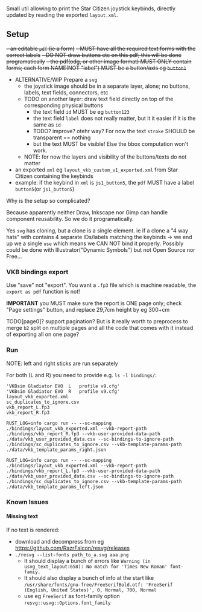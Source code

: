 #

Small util allowing to print the Star Citizen joystick keybinds,
directly updated by reading the exported `layout.xml`.

## Setup

~~- an editable `pdf` (ie a form)~~
  ~~- MUST have all the required text forms with the correct labels~~
  ~~- DO NOT draw buttons etc on this pdf; this will be done programatically~~
  ~~- the pdf(odg, or other image format) MUST ONLY contain forms; each form NAME(NOT "label") MUST be a button/axis eg `button1`~~
- ALTERNATIVE/WIP Prepare a `svg`
  - the joystick image should be in a separate layer, alone; no buttons, labels, text fields, connectors, etc
  - TODO on another layer: draw text field directly on top of the corresponding physical buttons
    - the text field `id` MUST be eg `button123`
    - the text field `label` does not really matter, but it it easier if it is the same as `id`
    - TODO? improve? otehr way? For now the text `stroke` SHOULD be transparent == nothing
    - but the text MUST be visible! Else the bbox computation won't work.
  - NOTE: for now the layers and visibility of the buttons/texts do not matter
- an exported `xml` eg `layout_vkb_custom_v1_exported.xml` from Star Citizen containing the keybinds
- example: if the keybind in `xml` is `js1_button5`, the `pdf` MUST have a label `button5`(or `js1_button5`)

Why is the setup so complicated?

Because apparently neither Draw, Inkscape nor Gimp can handle component reusability.
So we do it programatically.

Yes `svg` has cloning, but a clone is a single element.
ie if a clone a "4 way hats" with contains 4 separate IDs/labels matching the keybinds -> we end up we a single `use`
which means we CAN NOT bind it properly.
Possibly could be done with Illustrator("Dynamic Symbols") but not Open Source nor Free...

### VKB bindings export

Use "save" not "export". You want a `.fp3` file which is machine readable, the `export as pdf` function is not!

**IMPORTANT** you MUST make sure the report is ONE page only; check "Page settings" button, and replace 29,7cm height by eg 300+cm

TODO[page0]? support pagination? But is it really worth to preprocess to merge `b2` split on multiple pages and all the code that comes with it instead of exporting all on one page?

### Run

NOTE: left and right sticks are run separately

For both (L and R) you need to provide e.g. `ls -l bindings/`:

```
'VKBsim Gladiator EVO  L   profile v9.cfg'
'VKBsim Gladiator EVO  R   profile v9.cfg'
layout_vkb_exported.xml
sc_duplicates_to_ignore.csv
vkb_report_L.fp3
vkb_report_R.fp3
```

`RUST_LOG=info cargo run -- --sc-mapping ./bindings/layout_vkb_exported.xml --vkb-report-path ./bindings/vkb_report_R.fp3 --vkb-user-provided-data-path ./data/vkb_user_provided_data.csv --sc-bindings-to-ignore-path ./bindings/sc_duplicates_to_ignore.csv --vkb-template-params-path ./data/vkb_template_params_right.json`

`RUST_LOG=info cargo run -- --sc-mapping ./bindings/layout_vkb_exported.xml --vkb-report-path ./bindings/vkb_report_L.fp3 --vkb-user-provided-data-path ./data/vkb_user_provided_data.csv --sc-bindings-to-ignore-path ./bindings/sc_duplicates_to_ignore.csv --vkb-template-params-path ./data/vkb_template_params_left.json`

### Known Issues

#### Missing text

If no text is rendered:

- download and decompress from eg https://github.com/RazrFalcon/resvg/releases
- `./resvg --list-fonts path_to_a.svg aaa.png`
  - It should display a bunch of errors like `Warning (in usvg_text_layout:658): No match for 'Times New Roman' font-famiy.`
  - It should also display a bunch of info at the start like `/usr/share/fonts/gnu-free/FreeSerifBold.otf: 'FreeSerif (English, United States)', 0, Normal, 700, Normal`
  - use eg `FreeSerif` as font-family option `resvg::usvg::Options.font_family`